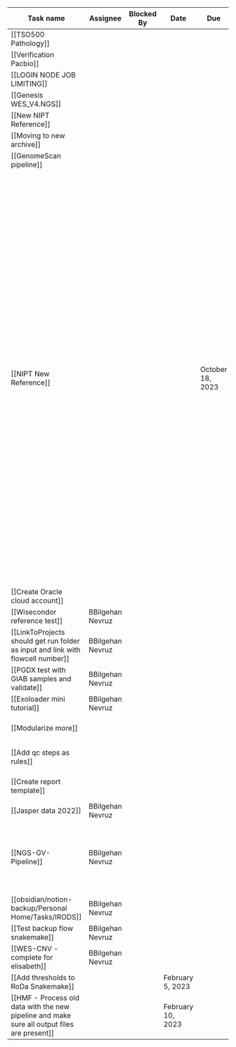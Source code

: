 |Task name|Assignee|Blocked By|Date|Due|Is Blocking|Parent-task|Priority|Status|![](https://www.notion.so/icons/list-indent_gray.svg)Sub-tasks|Summary|![](https://www.notion.so/icons/tag_gray.svg)Tags|
|---|---|---|---|---|---|---|---|---|---|---|---|
|[[TSO500 Pathology]]|||||||Medium|Not started||||
|[[Verification Pacbio]]||||||||In progress||||
|[[LOGIN NODE JOB LIMITING]]||||||||Not started||||
|[[Genesis WES_V4.NGS]]||||||||Not started||||
|[[New NIPT Reference]]||||||||Not started||||
|[[Moving to new archive]]||||||||Not started||||
|[[GenomeScan pipeline]]||||||||Archived||||
|[[NIPT New Reference]]||||October 18, 2023||||Archived||The NIPT New Reference project involves creating references with different sample sizes and bin sizes, as well as splitting the data into train and test sets. The findings from another team highlight the importance of gray area increase as a sign of noise and the stability that comes with increasing the number of samples. There is a question about whether a power test should be applied and how to do so.||
|[[Create Oracle cloud account]]||||||||Not started||||
|[[Wisecondor reference test]]|BBilgehan Nevruz|||||||Archived||No content||
|[[LinkToProjects should get run folder as input and link with flowcell number]]|BBilgehan Nevruz|||||||Archived||No content||
|[[PGDX test with GIAB samples and validate]]|BBilgehan Nevruz|||||||Done||No content||
|[[Exoloader mini tutorial]]|BBilgehan Nevruz|||||||Archived||No content||
|[[Modularize more]]||||||[[NGS-GV-Pipeline]]||Not started||No content||
|[[Add qc steps as rules]]||||||[[NGS-GV-Pipeline]]||Not started||No content||
|[[Create report template]]||||||[[NGS-GV-Pipeline]]||Not started||No content||
|[[Jasper data 2022]]|BBilgehan Nevruz|||||||Archived||No content.||
|[[NGS-GV-Pipeline]]|BBilgehan Nevruz|||||||In progress|[[Create report template]], [[Add qc steps as rules]], [[Modularize more]]|No content||
|[[obsidian/notion-backup/Personal Home/Tasks/IRODS]]|BBilgehan Nevruz|||||||Not started||No content||
|[[Test backup flow snakemake]]|BBilgehan Nevruz|||||||In progress||No content||
|[[WES-CNV - complete for elisabeth]]|BBilgehan Nevruz|||||||In progress||No content||
|[[Add thresholds to RoDa Snakemake]]|||February 5, 2023|||||Not started||||
|[[HMF - Process old data with the new pipeline and make sure all output files are present]]|||February 10, 2023|||||Not started||||